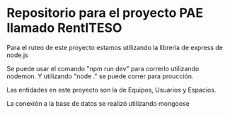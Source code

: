 # Repositorio para el proyecto PAE llamado RentITESO

Para el ruteo de este proyecto estamos utilizando la librería de express de node.js

Se puede usar el comando "npm run dev" para correrlo utilizando nodemon. Y utilizando "node ." se puede correr para proucción.

Las entidades en este proyecto son la de Equipos, Usuarios y Espacios.

La conexión a la base de datos se realizó utilizando mongoose
